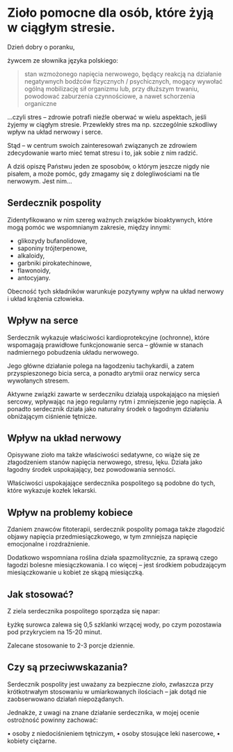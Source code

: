 # Zioło pomocne dla osób, które żyją w ciągłym stresie.

Dzień dobry o poranku,

żywcem ze słownika języka polskiego:

> stan wzmożonego napięcia nerwowego, będący reakcją na działanie negatywnych bodźców fizycznych / psychicznych, mogący wywołać ogólną mobilizację sił organizmu lub, przy dłuższym trwaniu, powodować zaburzenia czynnościowe, a nawet schorzenia organiczne


…czyli stres – zdrowie potrafi nieźle oberwać w wielu aspektach, jeśli żyjemy w ciągłym stresie. Przewlekły stres ma np. szczególnie szkodliwy wpływ na układ nerwowy i serce.

Stąd – w centrum swoich zainteresowań związanych ze zdrowiem zdecydowanie warto mieć temat stresu i to, jak sobie z nim radzić.

A dziś opiszę Państwu jeden ze sposobów, o którym jeszcze nigdy nie pisałem, a może pomóc, gdy zmagamy się z dolegliwościami na tle nerwowym. Jest nim…

## Serdecznik pospolity

Zidentyfikowano w nim szereg ważnych związków bioaktywnych, które mogą pomóc we wspomnianym zakresie, między innymi:

- glikozydy bufanolidowe, 
- saponiny trójterpenowe, 
- alkaloidy, 
- garbniki pirokatechinowe, 
- flawonoidy, 
- antocyjany.

Obecność tych składników warunkuje pozytywny wpływ na układ nerwowy i układ krążenia człowieka.

## Wpływ na serce

Serdecznik wykazuje właściwości kardioprotekcyjne (ochronne), które wspomagają prawidłowe funkcjonowanie serca – głównie w stanach nadmiernego pobudzenia układu nerwowego.

Jego główne działanie polega na łagodzeniu tachykardii, a zatem przyspieszonego bicia serca, a ponadto arytmii oraz nerwicy serca wywołanych stresem.

Aktywne związki zawarte w serdeczniku działają uspokajająco na mięsień sercowy, wpływając na jego regularny rytm i zmniejszenie jego napięcia. A ponadto serdecznik działa jako naturalny środek o łagodnym działaniu obniżającym ciśnienie tętnicze.

## Wpływ na układ nerwowy

Opisywane zioło ma także właściwości sedatywne, co wiąże się ze złagodzeniem stanów napięcia nerwowego, stresu, lęku. Działa jako łagodny środek uspokajający, bez powodowania senności.

Właściwości uspokajające serdecznika pospolitego są podobne do tych, które wykazuje kozłek lekarski.

## Wpływ na problemy kobiece

Zdaniem znawców fitoterapii, serdecznik pospolity pomaga także złagodzić objawy napięcia przedmiesiączkowego, w tym zmniejsza napięcie emocjonalne i rozdrażnienie.

Dodatkowo wspomniana roślina działa spazmolitycznie, za sprawą czego łagodzi bolesne miesiączkowania. I co więcej – jest środkiem pobudzającym miesiączkowanie u kobiet ze skąpą miesiączką.

## Jak stosować?

Z ziela serdecznika pospolitego sporządza się napar:

Łyżkę surowca zalewa się 0,5 szklanki wrzącej wody, po czym pozostawia pod przykryciem na 15-20 minut.

Zalecane stosowanie to 2-3 porcje dziennie.

## Czy są przeciwwskazania?

Serdecznik pospolity jest uważany za bezpieczne zioło, zwłaszcza przy krótkotrwałym stosowaniu w umiarkowanych ilościach – jak dotąd nie zaobserwowano działań niepożądanych.

Jednakże, z uwagi na znane działanie serdecznika, w mojej ocenie ostrożność powinny zachować:

• osoby z niedociśnieniem tętniczym,
• osoby stosujące leki nasercowe,
• kobiety ciężarne.